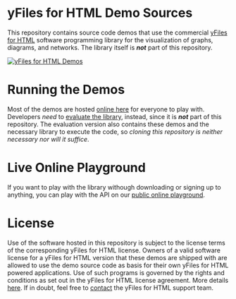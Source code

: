 # yFiles for HTML Demo Sources

This repository contains source code demos that use the commercial [yFiles for HTML](https://www.yfiles.com/) software programming library for the visualization of graphs, diagrams, and networks. The library itself is __*not*__ part of this repository.

[![yFiles for HTML Demos](./demo-grid.png)](https://yfiles.com/demos)

# Running the Demos

Most of the demos are hosted [online here](https://yfiles.com/demos) for everyone to play with. Developers *need* to [evaluate the library](https://www.yworks.com/products/yfiles-for-html/evaluate), instead, since it is __*not*__ part of this repository. 
The evaluation version also contains these demos and the necessary library to execute the code, so *cloning this repository is neither necessary nor will it suffice*. 

# Live Online Playground

If you want to play with the library withough downloading or signing up to anything, you can play with the API on our [public online playground](https://yfiles.com/play).

# License

Use of the software hosted in this repository is subject to the license terms of the corresponding yFiles for HTML license. 
Owners of a valid software license for a yFiles for HTML version that these
demos are shipped with are allowed to use the demo source code as basis
for their own yFiles for HTML powered applications. Use of such programs is
governed by the rights and conditions as set out in the yFiles for HTML
license agreement. More details [here](./LICENSE). If in doubt, feel free to [contact](https://www.yworks.com/contact) the yFiles for HTML support team.

